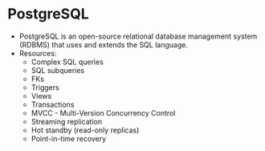 # PostgreSQL

- PostgreSQL is an open-source relational database management system (RDBMS) that uses and extends the SQL language.
- Resources:
  - Complex SQL queries
  - SQL subqueries
  - FKs
  - Triggers
  - Views
  - Transactions
  - MVCC - Multi-Version Concurrency Control
  - Streaming replication
  - Hot standby (read-only replicas)
  - Point-in-time recovery
